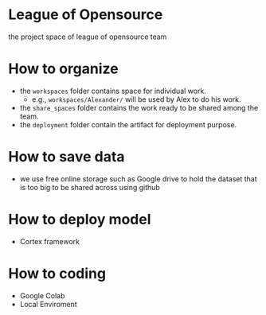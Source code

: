 # League of Opensource
the project space of league of opensource team

# How to organize
* the `workspaces` folder contains space for individual work.
  * e.g., `workspaces/Alexander/` will be used by Alex to do his work.
* the `share_spaces` folder contains the work ready to be shared among the team.
* the `deployment` folder contain the artifact for deployment purpose.


# How to save data
* we use free online storage such as Google drive to hold the dataset that is too big to be shared across using github

# How to deploy model
* Cortex framework

# How to coding
* Google Colab
* Local Enviroment
